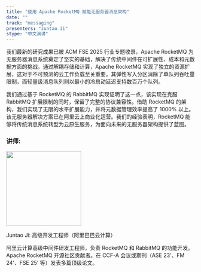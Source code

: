 ```yaml
---
title: "使用 Apache RocketMQ 赋能无服务器消息架构"
date: ""
track: "messaging"
presenters: "Juntao Ji"
stype: "中文演讲"
---
```


我们最新的研究成果已被 ACM FSE 2025 行业专题收录，Apache RocketMQ 为无服务器消息系统奠定了坚实的基础，解决了传统中间件在可扩展性、成本和元数据方面的挑战。通过解耦存储和计算，Apache RocketMQ 实现了独立的资源扩展，这对于不可预测的云工作负载至关重要。其弹性写入分区消除了单队列吞吐量限制，而轻量级消息队列则以最小的冷启动延迟支持数百万个队列。

我们通过基于 RocketMQ 的 RabbitMQ 实现证明了这一点，该实现在克服 RabbitMQ 扩展限制的同时，保留了完整的协议兼容性。借助 RocketMQ 的架构，我们实现了无限的水平扩展能力，并将元数据管理效率提高了 1000% 以上。该无服务器解决方案已在阿里云上商业化运营。我们的经验表明，RocketMQ 能够将传统消息系统转型为云原生服务，为面向未来的无服务器架构提供了蓝图。

### 讲师:

<img src="https://sessionize.com/image/dd3d-400o400o1-JenBFKL54ncn91nqVyA8nE.jpg" width="200" /><br/>

Juntao Ji: 高级开发工程师（阿里巴巴云计算）

阿里云计算高级中间件研发工程师，负责 RocketMQ 和 RabbitMQ 的功能开发。Apache RocketMQ 开源社区贡献者。在 CCF-A 会议或期刊（ASE 23'、FM 24'、FSE 25' 等）发表多篇顶级论文。